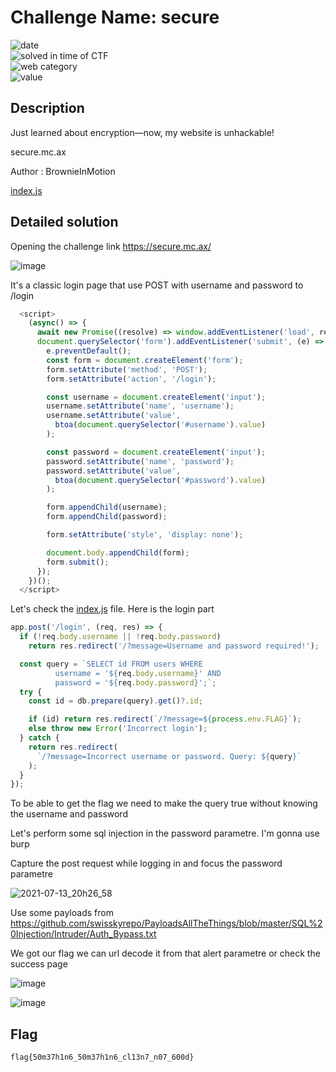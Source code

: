 # Challenge Name: secure

![date](https://img.shields.io/badge/date-10.07.2021-brightgreen.svg)  
![solved in time of CTF](https://img.shields.io/badge/solved-in%20time%20of%20CTF-brightgreen.svg)   
![web category](https://img.shields.io/badge/category-Web-blueviolet.svg)   
![value](https://img.shields.io/badge/value-104-blue.svg)  


## Description

Just learned about encryption—now, my website is unhackable!

secure.mc.ax

Author : BrownieInMotion

[index.js](index.js)

## Detailed solution

Opening the challenge link https://secure.mc.ax/

![image](https://user-images.githubusercontent.com/72421091/125511905-60a687d1-610c-4c52-9014-e8ceff0a743c.png)

It's a classic login page that use POST with username and password to /login

```javascript
  <script>
    (async() => {
      await new Promise((resolve) => window.addEventListener('load', resolve));
      document.querySelector('form').addEventListener('submit', (e) => {
        e.preventDefault();
        const form = document.createElement('form');
        form.setAttribute('method', 'POST');
        form.setAttribute('action', '/login');

        const username = document.createElement('input');
        username.setAttribute('name', 'username');
        username.setAttribute('value',
          btoa(document.querySelector('#username').value)
        );

        const password = document.createElement('input');
        password.setAttribute('name', 'password');
        password.setAttribute('value',
          btoa(document.querySelector('#password').value)
        );

        form.appendChild(username);
        form.appendChild(password);

        form.setAttribute('style', 'display: none');

        document.body.appendChild(form);
        form.submit();
      });
    })();
  </script>
```
Let's check the [index.js](index.js) file. Here is the login part
  
```javascript
app.post('/login', (req, res) => {
  if (!req.body.username || !req.body.password)
    return res.redirect('/?message=Username and password required!');

  const query = `SELECT id FROM users WHERE
          username = '${req.body.username}' AND
          password = '${req.body.password}';`;
  try {
    const id = db.prepare(query).get()?.id;

    if (id) return res.redirect(`/?message=${process.env.FLAG}`);
    else throw new Error('Incorrect login');
  } catch {
    return res.redirect(
      `/?message=Incorrect username or password. Query: ${query}`
    );
  }
});
```
To be able to get the flag we need to make the query true without knowing the username and password 

Let's perform some sql injection in the password parametre. I'm gonna use burp

Capture the post request while logging in and focus the password parametre

![2021-07-13_20h26_58](https://user-images.githubusercontent.com/72421091/125513268-80d6b72e-9234-43ea-ab06-022eaa45d9e4.png)

Use some payloads from https://github.com/swisskyrepo/PayloadsAllTheThings/blob/master/SQL%20Injection/Intruder/Auth_Bypass.txt

We got our flag we can url decode it from that alert parametre or check the success page

![image](https://user-images.githubusercontent.com/72421091/125513372-d2502161-83f9-40e1-bee0-cd9c66d7bc3f.png)

![image](https://user-images.githubusercontent.com/72421091/125513481-9b03d9e9-f6fe-42ef-aa9b-842e4d642724.png)


## Flag

```
flag{50m37h1n6_50m37h1n6_cl13n7_n07_600d}
```
